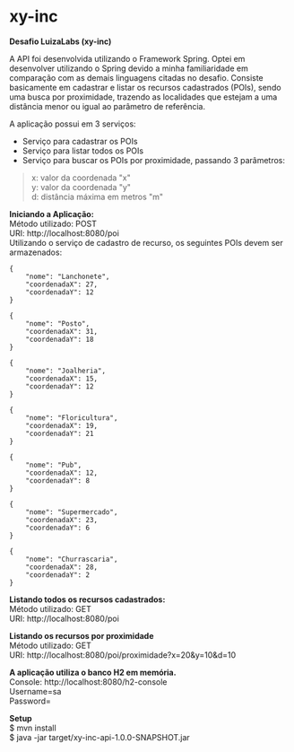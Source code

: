 # xy-inc
<b> Desafio LuizaLabs (xy-inc) </b>

A API foi desenvolvida utilizando o Framework Spring. Optei em desenvolver utilizando o Spring devido a minha familiaridade em comparação 
com as demais linguagens citadas no desafio. Consiste basicamente em cadastrar e listar os recursos cadastrados (POIs), sendo uma busca por proximidade, 
trazendo as localidades que estejam a uma distância menor ou igual ao parâmetro de referência. 

A aplicação possui em 3 serviços: <br>
- Serviço para cadastrar os POIs <br>
- Serviço para listar todos os POIs <br>
- Serviço para buscar os POIs por proximidade, passando 3 parâmetros: <br>
> x: valor da coordenada "x" <br>
> y: valor da coordenada "y" <br>
> d: distância máxima em metros "m"

<b> Iniciando a Aplicação: </b><br>
Método utilizado: POST <br>
URI: http://localhost:8080/poi <br>
Utilizando o serviço de cadastro de recurso, os seguintes POIs devem ser armazenados: 

    {
        "nome": "Lanchonete",
        "coordenadaX": 27,
        "coordenadaY": 12
    }
    
    {
        "nome": "Posto",
        "coordenadaX": 31,
        "coordenadaY": 18
    }
    
    {
        "nome": "Joalheria",
        "coordenadaX": 15,
        "coordenadaY": 12
    }
    
    {
        "nome": "Floricultura",
        "coordenadaX": 19,
        "coordenadaY": 21
    }
    
    {
        "nome": "Pub",
        "coordenadaX": 12,
        "coordenadaY": 8
    }
    
    {
        "nome": "Supermercado",
        "coordenadaX": 23,
        "coordenadaY": 6
    }
    
    {
        "nome": "Churrascaria",
        "coordenadaX": 28,
        "coordenadaY": 2
    }
	
<b> Listando todos os recursos cadastrados: </b><br>
Método utilizado: GET <br>
URI: http://localhost:8080/poi

<b> Listando os recursos por proximidade </b><br>
Método utilizado: GET <br>
URI: http://localhost:8080/poi/proximidade?x=20&y=10&d=10

<b> A aplicação utiliza o banco H2 em memória. </b><br>
Console: http://localhost:8080/h2-console <br>
Username=sa <br>
Password=

<b> Setup </b><br>
$ mvn install <br>
$ java -jar target/xy-inc-api-1.0.0-SNAPSHOT.jar
